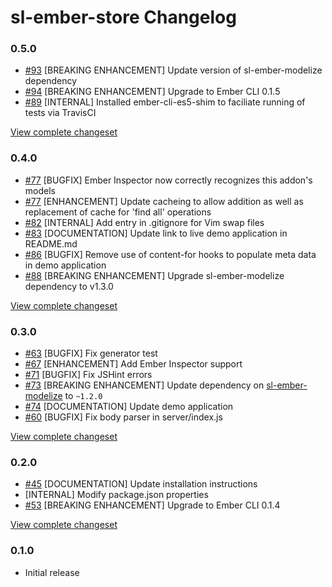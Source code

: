 # sl-ember-store Changelog

### 0.5.0

* [#93](https://github.com/softlayer/sl-ember-store/pull/93) [BREAKING ENHANCEMENT] Update version of sl-ember-modelize dependency
* [#94](https://github.com/softlayer/sl-ember-store/pull/94) [BREAKING ENHANCEMENT] Upgrade to Ember CLI 0.1.5
* [#89](https://github.com/softlayer/sl-ember-store/pull/89) [INTERNAL] Installed ember-cli-es5-shim to faciliate running of tests via TravisCI

[View complete changeset](https://github.com/softlayer/sl-ember-store/compare/v0.4.0...v0.5.0)

### 0.4.0

* [#77](https://github.com/softlayer/sl-ember-store/pull/77) [BUGFIX] Ember Inspector now correctly recognizes this addon's models
* [#77](https://github.com/softlayer/sl-ember-store/pull/77) [ENHANCEMENT] Update cacheing to allow addition as well as replacement of cache for 'find all' operations
* [#82](https://github.com/softlayer/sl-ember-store/pull/82) [INTERNAL] Add entry in .gitignore for Vim swap files
* [#83](https://github.com/softlayer/sl-ember-store/pull/83) [DOCUMENTATION] Update link to live demo application in README.md
* [#86](https://github.com/softlayer/sl-ember-store/pull/86) [BUGFIX] Remove use of content-for hooks to populate meta data in demo application
* [#88](https://github.com/softlayer/sl-ember-store/pull/88) [BREAKING ENHANCEMENT] Upgrade sl-ember-modelize dependency to v1.3.0

[View complete changeset](https://github.com/softlayer/sl-ember-store/compare/v0.3.0...v0.4.0)

### 0.3.0

* [#63](https://github.com/softlayer/sl-ember-store/pull/63) [BUGFIX] Fix generator test
* [#67](https://github.com/softlayer/sl-ember-store/pull/67) [ENHANCEMENT] Add Ember Inspector support
* [#71](https://github.com/softlayer/sl-ember-store/pull/71) [BUGFIX] Fix JSHint errors
* [#73](https://github.com/softlayer/sl-ember-store/pull/73) [BREAKING ENHANCEMENT] Update dependency on [sl-ember-modelize](https://github.com/softlayer/sl-ember-modelize) to `~1.2.0`
* [#74](https://github.com/softlayer/sl-ember-store/pull/74) [DOCUMENTATION] Update demo application
* [#60](https://github.com/softlayer/sl-ember-store/issues/60) [BUGFIX] Fix body parser in server/index.js

[View complete changeset](https://github.com/softlayer/sl-ember-store/compare/v0.2.0...v0.3.0)

### 0.2.0

* [#45](https://github.com/softlayer/sl-ember-store/pull/45) [DOCUMENTATION] Update installation instructions
* [INTERNAL] Modify package.json properties
* [#53](https://github.com/softlayer/sl-ember-store/pull/53) [BREAKING ENHANCEMENT] Upgrade to Ember CLI 0.1.4

[View complete changeset](https://github.com/softlayer/sl-ember-store/compare/v0.1.0...v0.2.0)

### 0.1.0

* Initial release